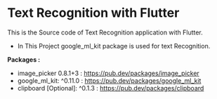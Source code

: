# **Text Recognition with Flutter**

This is the Source code of Text Recognition application with Flutter.

* In This Project google_ml_kit package is used for text Recognition.

**Packages :**

* image_picker 0.8.1+3 : https://pub.dev/packages/image_picker
* google_ml_kit: ^0.11.0 : https://pub.dev/packages/google_ml_kit
* clipboard [Optional]: ^0.1.3 : https://pub.dev/packages/clipboard



